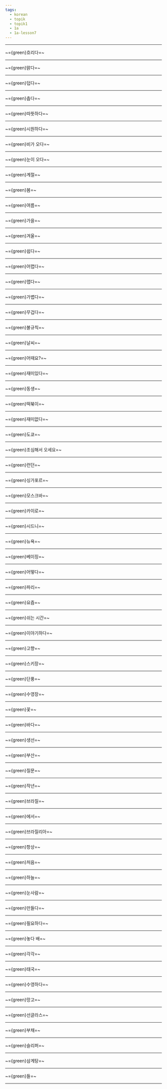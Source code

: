 ```yaml
---
tags:
  - korean
  - topik
  - topik1
  - 1a
  - 1a-lesson7
---
```

---

~={green}흐리다=~

---

~={green}맑다=~

---

~={green}덥다=~

---

~={green}춥다=~

---

~={green}따뜻하다=~

---

~={green}시원하다=~

---

~={green}비가 오다=~

---

~={green}눈이 오다=~

---

~={green}계절=~

---

~={green}봄=~

---

~={green}여름=~

---

~={green}가을=~

---

~={green}겨울=~

---

~={green}쉽다=~

---

~={green}어렵다=~

---

~={green}맵다=~

---

~={green}가볍다=~

---

~={green}무겁다=~

---

~={green}불규칙=~

---

~={green}날씨=~

---

~={green}어때요?=~

---

~={green}재미있다=~

---

~={green}동생=~

---

~={green}떡붂이=~

---

~={green}재미없다=~

---

~={green}도쿄=~

---

~={green}조심해서 오세요=~

---

~={green}런던=~

---

~={green}싱가포르=~

---

~={green}모스크바=~

---

~={green}카이로=~

---

~={green}시드니=~

---

~={green}뉴욕=~

---

~={green}베이징=~

---

~={green}어떻다=~

---

~={green}파리=~

---

~={green}요즘=~

---

~={green}쉬는 시간=~

---

~={green}이야기하다=~

---

~={green}고향=~

---

~={green}스키장=~

---

~={green}단풍=~

---

~={green}수영장=~

---

~={green}꽃=~

---

~={green}바다=~

---

~={green}생선=~

---

~={green}부산=~

---

~={green}질문=~

---

~={green}작년=~

---

~={green}브라질=~

---

~={green}에서=~

---

~={green}브라질리아=~

---

~={green}항상=~

---

~={green}처음=~

---

~={green}하늘=~

---

~={green}눈사람=~

---

~={green}만들다=~

---

~={green}필요하다=~

---

~={green}놓다 배=~

---

~={green}각각=~

---

~={green}태국=~

---

~={green}수영하다=~

---

~={green}망고=~

---

~={green}선글라스=~

---

~={green}부채=~

---

~={green}슬리퍼=~

---

~={green}삼계탕=~

---

~={green}들=~

---

